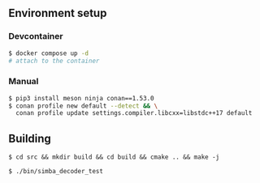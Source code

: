 ## Environment setup

### Devcontainer
```bash
$ docker compose up -d
# attach to the container
```

### Manual
```bash
$ pip3 install meson ninja conan==1.53.0
$ conan profile new default --detect && \
  conan profile update settings.compiler.libcxx=libstdc++17 default
```

## Building
```console
$ cd src && mkdir build && cd build && cmake .. && make -j

$ ./bin/simba_decoder_test
```